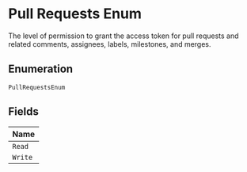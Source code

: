 
# Pull Requests Enum

The level of permission to grant the access token for pull requests and related comments, assignees, labels, milestones, and merges.

## Enumeration

`PullRequestsEnum`

## Fields

| Name |
|  --- |
| `Read` |
| `Write` |

